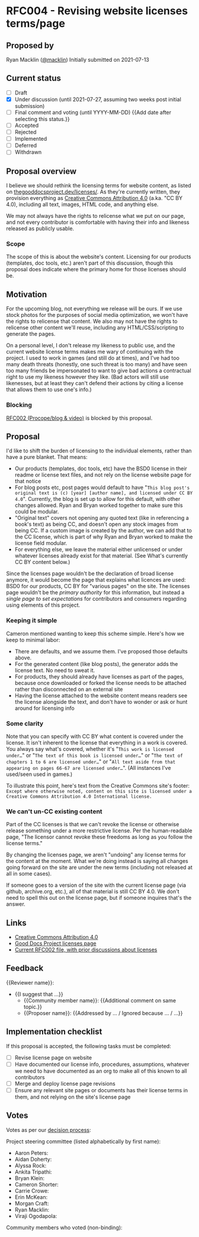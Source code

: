 # RFC004 - Revising website licenses terms/page

## Proposed by

Ryan Macklin ([@macklin](https://thegooddocs.slack.com/team/U01DYRWG43X))
Initially submitted on 2021-07-13

## Current status

- [ ] Draft
- [x] Under discussion (until 2021-07-27, assuming two weeks post initial submission)
- [ ] Final comment and voting (until YYYY-MM-DD) {{Add date after selecting this status.}}
- [ ] Accepted
- [ ] Rejected
- [ ] Implemented
- [ ] Deferred
- [ ] Withdrawn

## Proposal overview

I believe we should rethink the licensing terms for website content, as listed on [thegooddocsproject.dev/licenses/](https://thegooddocsproject.dev/licenses/). As they're currently written, they provision everything as [Creative Commons Attribution 4.0](https://creativecommons.org/licenses/by/4.0/) (a.ka. "CC BY 4.0), including all text, images, HTML code, and anything else.

We may not always have the rights to relicense what we put on our page, and not every contributor is comfortable with having their info and likeness released as publicly usable.

### Scope

The scope of this is about the website's content. Licensing for our products (templates, doc tools, etc.) aren't part of this discussion, though this proposal does indicate where the primary home for those licenses should be.

## Motivation

For the upcoming blog, not everything we release will be ours. If we use stock photos for the purposes of social media optimization, we won't have the rights to relicense that content. We also may not have the rights to relicense other content we'll reuse, including any HTML/CSS/scripting to generate the pages.

On a personal level, I don't release my likeness to public use, and the current website license terms makes me wary of continuing with the project. I used to work in games (and still do at times), and I've had too many death threats (honestly, one such threat is too many) and have seen too many friends be impersonated to want to give bad actions a contractual right to use my likeness however they like. (Bad actors will still use likenesses, but at least they can't defend their actions by citing a license that allows them to use one's info.)

### Blocking

[RFC002 (Procope/blog & video)](https://github.com/thegooddocsproject/request-for-comment/pull/3) is blocked by this proposal.

## Proposal

I'd like to shift the burden of licensing to the individual elements, rather than have a pure blanket. That means:

- Our products (templates, doc tools, etc) have the BSD0 license in their readme or license text files, and not rely on the license website page for that notice
- For blog posts etc, post pages would default to have "`This blog post's original text is (c) [year] [author name], and licensed under CC BY 4.0`". Currently, the blog is set up to allow for this default, with other changes allowed. Ryan and Bryan worked together to make sure this could be modular.
- "Original text" covers not opening any quoted text (like in referencing a book's text) as being CC, and doesn't open any stock images from being CC. If a custom image is created by the author, we can add that to the CC license, which is part of why Ryan and Bryan worked to make the license field modular.
- For everything else, we leave the material either unlicensed or under whatever licenses already exist for that material. (See What's currently CC BY content below.)

Since the licenses page wouldn't be the declaration of broad license anymore, it would become the page that explains what licences are used: BSD0 for our products, CC BY for "various pages" on the site. The licenses page wouldn't be the *primary authority* for this information, but instead a *single page to set expectations* for contributors and consumers regarding using elements of this project.

### Keeping it simple

Cameron mentioned wanting to keep this scheme simple. Here's how we keep to minimal labor:

- There are defaults, and we assume them. I've proposed those defaults above.
- For the generated content (like blog posts), the generator adds the license text. No need to sweat it.
- For products, they should already have licenses as part of the pages, because once downloaded or forked the license needs to be attached rather than disconnected on an external site
- Having the license attached to the website content means readers see the license alongside the text, and don't have to wonder or ask or hunt around for licensing info

### Some clarity

Note that you can specify with CC BY what content is covered under the license. It isn't inherent to the license that everything in a work is covered. You always say what's covered, whether it's "`This work is licensed under…`" or "`The text of this book is licensed under…`" or "`The text of chapters 1 to 6 are licensed under…`" or "`All text aside from that appearing on pages 66-67 are licensed under…`". (All instances I've used/seen used in games.)

To illustrate this point, here's text from the Creative Commons site's footer: `Except where otherwise noted, content on this site is licensed under a Creative Commons Attribution 4.0 International license.`

### We can't un-CC existing content

Part of the CC licenses is that we can't revoke the license or otherwise release something under a more restrictive license. Per the human-readable page, "The licensor cannot revoke these freedoms as long as you follow the license terms."

By changing the licenses page, we aren't "undoing" any license terms for the content at the moment. What we're doing instead is saying all changes going forward on the site are under the new terms (including not released at all in some cases).

If someone goes to a version of the site with the current license page (via github, archive.org, etc.), all of that material is still CC BY 4.0. We don't need to spell this out on the license page, but if someone inquires that's the answer.

## Links

* [Creative Commons Attribution 4.0](https://creativecommons.org/licenses/by/4.0/)
* [Good Docs Project licenses page](https://thegooddocsproject.dev/licenses/)
* [Current RFC002 file, with prior discussions about licenses](https://github.com/thegooddocsproject/request-for-comment/pull/3)

## Feedback

{{Reviewer name}}:
- {{I suggest that ...}}
    - {{Community member name}}: {{Additional comment on same topic.}}
    - {{Proposer name}}: {{Addressed by ... / Ignored because ... / ...}}

## Implementation checklist

If this proposal is accepted, the following tasks must be completed:

- [ ] Revise license page on website
- [ ] Have documented our license info, procedures, assumptions, whatever we need to have documented as an org to make all of this known to all contributors
- [ ] Merge and deploy license page revisions
- [ ] Ensure any relevant site pages or documents has their license terms in them, and not relying on the site's license page

## Votes

Votes as per our [decision process](https://thegooddocsproject.dev/decisions/):

Project steering committee (listed alphabetically by first name):

- Aaron Peters:
- Aidan Doherty:
- Alyssa Rock:
- Ankita Tripathi:
- Bryan Klein:
- Cameron Shorter:
- Carrie Crowe:
- Erin McKean:
- Morgan Craft:
- Ryan Macklin:
- Viraji Ogodapola:

Community members who voted (non-binding):





